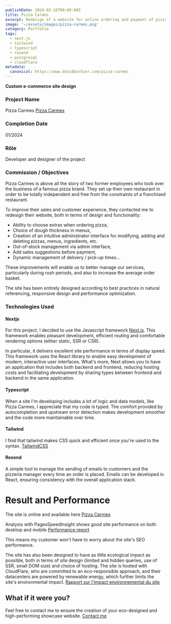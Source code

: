 ```yaml
---
publishDate: 2024-02-16T00:00:00Z
title: Pizza Carmes
excerpt: Redesign of a website for online ordering and payment of pizzas
image: '~/assets/images/pizza-carmes.png'
category: Portfolio
tags:
  - next.js
  - tailwind
  - typescript
  - resend
  - postgresql
  - cloudflare
metadata:
  canonical: https://www.davidbarbier.com/pizza-carmes
---
```


**Custom e-commerce site design** 

### Project Name
Pizza Carmes [Pizza Carmes](https://pizza-limoges.fr)

### Completion Date
01/2024

### Rôle
Developer and designer of the project

### Commission / Objectives
Pizza Carmes is above all the story of two former employees who took over the business of a famous pizza brand. They set up their own restaurant in order to be totally independent and free from the constraints of a franchised restaurant.

To improve their sales and customer experience, they contacted me to redesign their website, both in terms of design and functionality:

- Ability to choose extras when ordering pizza,
- Choice of dough thickness in menus, 
- Creation of an intuitive administrator interface for modifying, adding and deleting pizzas, menus, ingredients, etc.
- Out-of-stock management via admin interface,
- Add sales suggestions before payment,
- Dynamic management of delivery / pick-up times... 

These improvements will enable us to better manage our services, particularly during rush periods, and also to increase the average order basket. 

The site has been entirely designed according to best practices in natural referencing, responsive design and performance optimization.

### Technologies Used

#### Nextjs
For this project, I decided to use the Javascript framework [Next.js](https://nextjs.org/). This framework enables pleasant development, efficient routing and comfortable rendering options (either static, SSR or CSR). 
  
  In particular, it delivers excellent site performance in terms of display speed.  
  This framework uses the React library to enable easy development of modern, interactive user interfaces. 
  What's more, Next allows you to have an application that includes both backend and frontend, reducing hosting costs and facilitating development by sharing types between frontend and backend in the same application.

#### Typescript
When a site I'm developing includes a lot of logic and data models, like Pizza Carmes, I appreciate that my code is typed. The comfort provided by autocompletion and upstream error detection makes development smoother and the code more maintainable over time.

#### Tailwind
I find that tailwind makes CSS quick and efficient once you're used to the syntax. [TailwindCSS](https://tailwindcss.com/)

#### Resend
A simple tool to manage the sending of emails to customers and the pizzeria manager every time an order is placed. 
Emails can be developed in React, ensuring consistency with the overall application stack. 

# Result and Performance

The site is online and available here [Pizza Carmes](https://pizza-limoges.fr)

Analysis with PagesSpeedInsight shows good site performance on both desktop and mobile [Performance report](https://pagespeed.web.dev/analysis/https-pizza-limoges-fr/5qw2b2l7bt?form_factor=mobile)

This means my customer won't have to worry about the site's SEO performance.

The site has also been designed to have as little ecological impact as possible, both in terms of site design (limited and hidden queries, use of SSR, small DOM size) and choice of hosting. The site is hosted with CloudFlare, who are committed to an eco-responsible approach, and their datacenters are powered by renewable energy, which further limits the site's environmental impact.
[Rapport sur l'impact environnemental du site](https://www.websitecarbon.com/website/pizza-limoges-fr/)

## What if it were you?

Feel free to contact me to ensure the creation of your eco-designed and high-performing showcase website.
[Contact me](https://www.davidbarbier.com/contact)